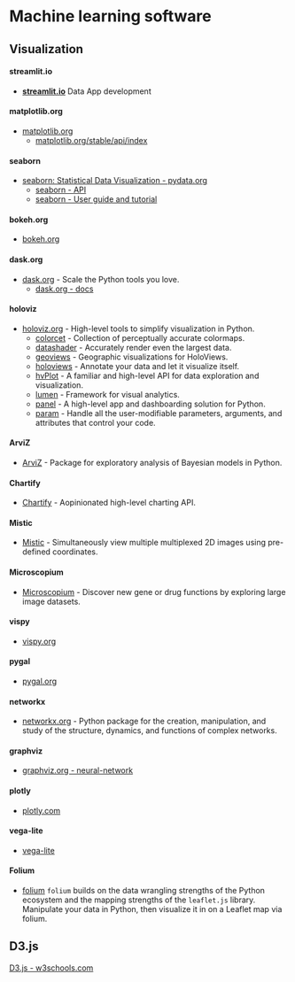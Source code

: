 # Machine learning software
## Visualization 

#### streamlit.io
* [**streamlit.io**](https://streamlit.io/) Data App development

#### matplotlib.org
* [matplotlib.org](https://matplotlib.org/)
  * [matplotlib.org/stable/api/index](https://matplotlib.org/stable/api/index)
#### seaborn
* [seaborn: Statistical Data Visualization - pydata.org](https://seaborn.pydata.org/)
  * [seaborn - API](https://seaborn.pydata.org/api.html)
  * [seaborn - User guide and tutorial](https://seaborn.pydata.org/tutorial.html)
#### bokeh.org
* [bokeh.org](https://bokeh.org/)
#### dask.org
* [dask.org](https://www.dask.org/) - Scale the Python tools you love.
  * [dask.org - docs](https://docs.dask.org/en/stable/)
#### holoviz
* [holoviz.org](https://holoviz.org/) - High-level tools to simplify visualization in Python.
  * [colorcet](https://colorcet.holoviz.org/) - Collection of perceptually accurate colormaps.
  * [datashader](https://datashader.org/) - Accurately render even the largest data.
  * [geoviews](https://geoviews.org/) - Geographic visualizations for HoloViews.
  * [holoviews](https://holoviews.org/) - Annotate your data and let it visualize itself.
  * [hvPlot](https://hvplot.holoviz.org/) - A familiar and high-level API for data exploration and visualization.
  * [lumen](https://lumen.holoviz.org/) - Framework for visual analytics.
  * [panel](https://panel.holoviz.org) - A high-level app and dashboarding solution for Python.
  * [param](https://param.holoviz.org/) - Handle all the user-modifiable parameters, arguments, and attributes that control your code.
#### ArviZ
* [ArviZ](https://python.arviz.org/en/0.14.0/index.html) - Package for exploratory analysis of Bayesian models in Python.
#### Chartify
* [Chartify](https://github.com/spotify/chartify) - Aopinionated high-level charting API.
#### Mistic
* [Mistic](https://github.com/MathOnco/Mistic) - Simultaneously view multiple multiplexed 2D images using pre-defined coordinates.
#### Microscopium
* [Microscopium](https://github.com/microscopium/microscopium) - Discover new gene or drug functions by exploring large image datasets.
#### vispy
* [vispy.org](https://vispy.org/)
#### pygal
* [pygal.org](https://www.pygal.org/en/stable/)
#### networkx
* [networkx.org](https://networkx.org/) - Python package for the creation, manipulation, and study of the structure, dynamics, and functions of complex networks.
#### graphviz
* [graphviz.org - neural-network](https://graphviz.org/Gallery/directed/neural-network.html)
#### plotly
* [plotly.com](https://plotly.com/)
#### vega-lite
* [vega-lite](https://vega.github.io/vega-lite/)
#### Folium
* [folium](https://python-visualization.github.io/folium/)
``folium`` builds on the data wrangling strengths of the Python ecosystem and the mapping strengths of the ``leaflet.js`` library. Manipulate your data in Python, then visualize it in on a Leaflet map via folium.
## D3.js
[D3.js - w3schools.com](https://www.w3schools.com/ai/ai_d3js.asp)